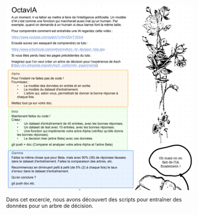 ![octavia exericse](octavia.png)

Dans cet excercie, nous avons découvert des scripts pour entraîner des données pour un arbre de décision.
